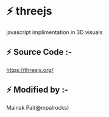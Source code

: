 # :zap: threejs
javascript implimentation in 3D visuals
## :zap: Source Code :-
https://threejs.org/
## :zap: Modified by :-
Mainak Pal(@mpalrocks)